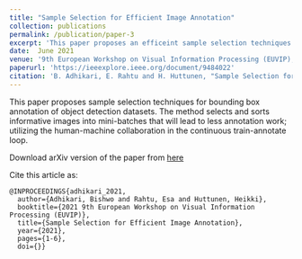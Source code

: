 ```yaml
---
title: "Sample Selection for Efficient Image Annotation"
collection: publications
permalink: /publication/paper-3
excerpt: 'This paper proposes an efficeint sample selection techniques for the image annotation.'
date:  June 2021
venue: '9th European Workshop on Visual Information Processing (EUVIP), Jun 2021'
paperurl: 'https://ieeexplore.ieee.org/document/9484022'
citation: 'B. Adhikari, E. Rahtu and H. Huttunen, "Sample Selection for Efficient Image Annotation," 2021 9th European Workshop on Visual Information Processing (EUVIP), 2021, pp. 1-6, doi: 10.1109/EUVIP50544.2021.9484022.'
---
```

This paper proposes sample selection techniques for bounding box annotation of object detection datasets. The method selects and sorts informative images into mini-batches that will lead to less annotation work; utilizing the human-machine collaboration in the continuous train-annotate loop. 

Download arXiv version of the paper from [here](https://arxiv.org/abs/2105.04678)

Cite this article as:

```
@INPROCEEDINGS{adhikari_2021,  
  author={Adhikari, Bishwo and Rahtu, Esa and Huttunen, Heikki},  
  booktitle={2021 9th European Workshop on Visual Information Processing (EUVIP)},   
  title={Sample Selection for Efficient Image Annotation},   
  year={2021}, 
  pages={1-6},  
  doi={}}
```

